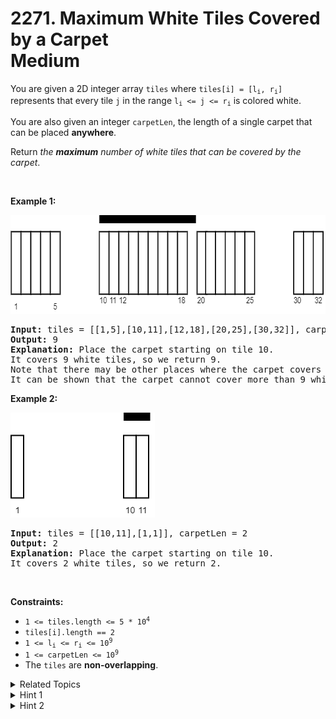 
# 2271. Maximum White Tiles Covered by a Carpet<br> Medium

<p>You are given a 2D integer array <code>tiles</code> where <code>tiles[i] = [l<sub>i</sub>, r<sub>i</sub>]</code> represents that every tile <code>j</code> in the range <code>l<sub>i</sub> &lt;= j &lt;= r<sub>i</sub></code> is colored white.</p>

<p>You are also given an integer <code>carpetLen</code>, the length of a single carpet that can be placed <strong>anywhere</strong>.</p>

<p>Return <em>the <strong>maximum</strong> number of white tiles that can be covered by the carpet</em>.</p>

<p>&nbsp;</p>
<p><strong>Example 1:</strong></p>
<img alt="" src="./assets/image1.png" style="width: 644px; height: 158px;" />
<pre>
<strong>Input:</strong> tiles = [[1,5],[10,11],[12,18],[20,25],[30,32]], carpetLen = 10
<strong>Output:</strong> 9
<strong>Explanation:</strong> Place the carpet starting on tile 10. 
It covers 9 white tiles, so we return 9.
Note that there may be other places where the carpet covers 9 white tiles.
It can be shown that the carpet cannot cover more than 9 white tiles.
</pre>

<p><strong>Example 2:</strong></p>
<img alt="" src="./assets/image2.png" style="width: 231px; height: 168px;" />
<pre>
<strong>Input:</strong> tiles = [[10,11],[1,1]], carpetLen = 2
<strong>Output:</strong> 2
<strong>Explanation:</strong> Place the carpet starting on tile 10. 
It covers 2 white tiles, so we return 2.
</pre>

<p>&nbsp;</p>
<p><strong>Constraints:</strong></p>

<ul>
	<li><code>1 &lt;= tiles.length &lt;= 5 * 10<sup>4</sup></code></li>
	<li><code>tiles[i].length == 2</code></li>
	<li><code>1 &lt;= l<sub>i</sub> &lt;= r<sub>i</sub> &lt;= 10<sup>9</sup></code></li>
	<li><code>1 &lt;= carpetLen &lt;= 10<sup>9</sup></code></li>
	<li>The <code>tiles</code> are <strong>non-overlapping</strong>.</li>
</ul>


<details>

<summary> Related Topics </summary>



</details>


<details>
<summary> Hint 1 </summary>
Think about the potential placements of the carpet in an optimal solution.
</details>

<details>
<summary> Hint 2 </summary>
Can we use Prefix Sum and Binary Search to determine how many tiles are covered for a given placement?
</details>